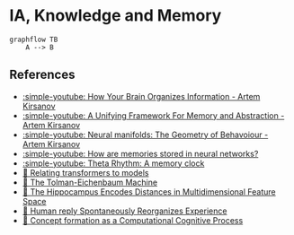 # IA, Knowledge and Memory

```mermaid
graphflow TB
	A --> B
```


## References
- [:simple-youtube: How Your Brain Organizes Information - Artem Kirsanov](https://youtu.be/9qOaII_PzGY)
- [:simple-youtube: A Unifying Framework For Memory and Abstraction - Artem Kirsanov](https://youtu.be/cufOEzoVMVA)
- [:simple-youtube: Neural manifolds: The Geometry of Behavoiour - Artem Kirsanov](https://youtu.be/QHj9uVmwA_0)
- [:simple-youtube: How are memories stored in neural networks?](https://youtu.be/piF6D6CQxUw)
- [:simple-youtube: Theta Rhythm: A memory clock](https://youtu.be/5CxSoFK5tOQ)
- [:bookmark_tabs: Relating transformers to models](https://arxiv.org/pdf/2112.04035.pdf)
- [:bookmark_tabs: The Tolman-Eichenbaum Machine](https://www.sciencedirect.com/science/article/pii/S009286742031388X)
- [:bookmark_tabs: The Hippocampus Encodes Distances in Multidimensional Feature Space](https://www.sciencedirect.com/science/article/pii/S0960982219302052/pdfft?md5=54b68dfc681c5179c7c53fd965be4f06&pid=1-s2.0-S0960982219302052-main.pdf)
- [:bookmark_tabs: Human reply Spontaneously Reorganizes Experience](https://www.sciencedirect.com/science/article/pii/S0092867419306403/pdfft?md5=44744f85a2a2d69c28a4c3b2205ebd4f&pid=1-s2.0-S0092867419306403-main.pdf)
- [:bookmark_tabs: Concept formation as a Computational Cognitive Process](https://sci-hubtw.hkvisa.net/10.1016/j.cobeha.2020.12.005)

